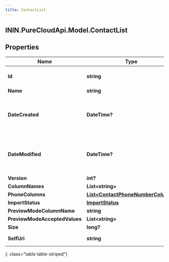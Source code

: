 ```yaml
---
title: ContactList
---
```

## ININ.PureCloudApi.Model.ContactList

## Properties

|Name | Type | Description | Notes|
|------------ | ------------- | ------------- | -------------|
| **Id** | **string** | The globally unique identifier for the object. | [optional] |
| **Name** | **string** |  | [optional] |
| **DateCreated** | **DateTime?** | Date time is represented as an ISO-8601 string. For example: yyyy-MM-ddTHH:mm:ss.SSSZ | [optional] |
| **DateModified** | **DateTime?** | Date time is represented as an ISO-8601 string. For example: yyyy-MM-ddTHH:mm:ss.SSSZ | [optional] |
| **Version** | **int?** |  | [optional] |
| **ColumnNames** | **List&lt;string&gt;** |  | [optional] |
| **PhoneColumns** | [**List&lt;ContactPhoneNumberColumn&gt;**](ContactPhoneNumberColumn.html) |  | [optional] |
| **ImportStatus** | [**ImportStatus**](ImportStatus.html) |  | [optional] |
| **PreviewModeColumnName** | **string** |  | [optional] |
| **PreviewModeAcceptedValues** | **List&lt;string&gt;** |  | [optional] |
| **Size** | **long?** |  | [optional] |
| **SelfUri** | **string** | The URI for this object | [optional] |
{: class="table table-striped"}


